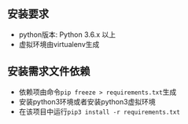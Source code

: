 ## 安装要求
- python版本: Python 3.6.x 以上
- 虚拟环境由virtualenv生成

## 安装需求文件依赖
- 依赖项由命令`pip freeze > requirements.txt`生成
- 安装python3环境或者安装python3虚拟环境
- 在该项目中运行`pip3 install -r requirements.txt`